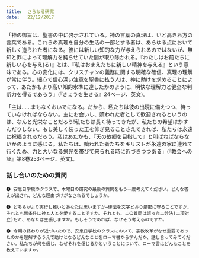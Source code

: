 ```yaml
---
title:  さらなる研究
date:   22/12/2017
---
```


「神の御旨は、聖書の中に啓示されている。神の言葉の真理は、いと高きお方の言葉である。これらの真理を自分の生活の一部とする者は、あらゆる点において新しく造られた者になる。彼には新しい知的な力が与えられるのではないが、無知と罪によって理解力を鈍らせていた闇が取り除かれる。『わたしはお前たちに新しい心を与え(る)』とは、『私はおまえたちに新しい精神を与える』という意味である。心の変化には、クリスチャンの義務に関する明確な確信、真理の理解が常に伴う。細心で信心深い注意を聖書に払う人は、神に助けを求めることによって、あたかもより高い知的水準に達したかのように、明快な理解力と健全な判断力を得るであろう」(『きょうを生きる』24ページ、英文)。

「主は......まもなくおいでになる。だから、私たちは彼の出現に備えつつ、待っていなければならない。主にお会いし、贖われた者として歓迎されるというのは、なんと光栄なことだろう!私たちは長く待ってきたが、私たちの希望はかすんだりしない。もし美しく装った王を仰ぎ見ることさえできれば、私たちは永遠に祝福されるだろう。私はあたかも、『天の故郷を目指して』と叫ばねばならないかのように感じる。私たちは、贖われた者たちをキリストが永遠の家に連れて行くため、力と大いなる栄光を帯びて来られる時に近づきつつある」(『教会への証』第8巻253ページ、英文)。

### 話し合いのための質問

`❶ 安息日学校のクラスで、木曜日の研究の最後の質問をもう一度考えてください。どんな答えが出され、どんな理由づけがなされるでしょうか。`

`❷ どちらがより実行し難いとあなたは思いますか―律法を文字どおり厳密に守ることですか、それとも無条件に神と人とを愛することですか。それとも、この質問は誤った二分法(二項対立)だと、あなたは主張しますか。もしそうであれば、なぜそう考えるのですか。`

`❸ 今期の終わりが近づいたので、安息日学校のクラスにおいて、宗教改革がなぜ重要であったのかを理解するうえで助けとなるどんなことをローマ書から学んだか、話し合ってみてください。私たちが何を信じ、なぜそれを信じるかということについて、ローマ書はどんなことを教えていますか。`
